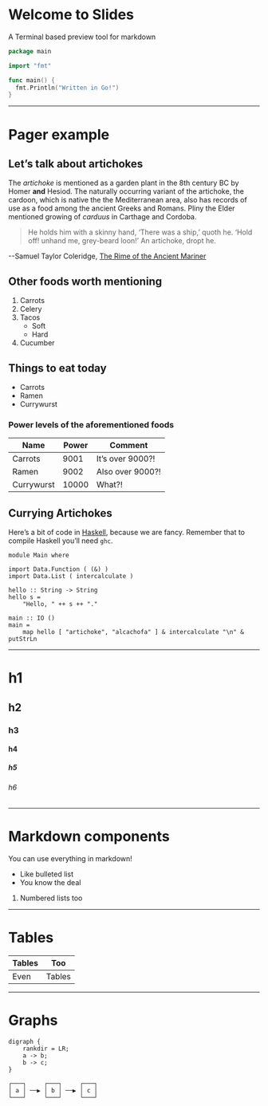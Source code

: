 # Welcome to Slides

A Terminal based preview tool for markdown

```go
package main

import "fmt"

func main() {
  fmt.Println("Written in Go!")
}
```

---

# Pager example

## Let’s talk about artichokes

The *artichoke* is mentioned as a garden plant in the 8th century BC by Homer **and** Hesiod. The naturally occurring variant of the artichoke, the cardoon, which is native the the Mediterranean area, also has records of use as a food among the ancient Greeks and Romans. Pliny the Elder mentioned growing of *carduus* in Carthage and Cordoba.

> He holds him with a skinny hand, ‘There was a ship,’ quoth he. ‘Hold off! unhand me, grey-beard loon!’ An artichoke, dropt he.

--Samuel Taylor Coleridge, [The Rime of the Ancient Mariner](https://poetryfoundation.org/poems/43997/)

## Other foods worth mentioning

1. Carrots
2. Celery
3. Tacos
   - Soft
   - Hard
4. Cucumber

## Things to eat today

- Carrots
- Ramen
- Currywurst

### Power levels of the aforementioned foods

| Name       | Power | Comment          |
| ---------- | ----- | ---------------- |
| Carrots    | 9001  | It’s over 9000?! |
| Ramen      | 9002  | Also over 9000?! |
| Currywurst | 10000 | What?!           |

## Currying Artichokes

Here’s a bit of code in [Haskell](https://haskell.org/), because we are fancy. Remember that to compile Haskell you’ll need `ghc`.

```
module Main where

import Data.Function ( (&) )
import Data.List ( intercalculate )

hello :: String -> String
hello s =
    "Hello, " ++ s ++ "."

main :: IO ()
main =
    map hello [ "artichoke", "alcachofa" ] & intercalculate "\n" & putStrLn
```

---

# h1
## h2
### h3
#### h4
##### h5
###### h6

---

# Markdown components

You can use everything in markdown!
* Like bulleted list
* You know the deal

1. Numbered lists too

---

# Tables

| Tables | Too    |
| ------ | ------ |
| Even   | Tables |

---

# Graphs

```
digraph {
    rankdir = LR;
    a -> b;
    b -> c;
}
```

```
┌───┐     ┌───┐     ┌───┐
│ a │ ──▶ │ b │ ──▶ │ c │
└───┘     └───┘     └───┘
```
